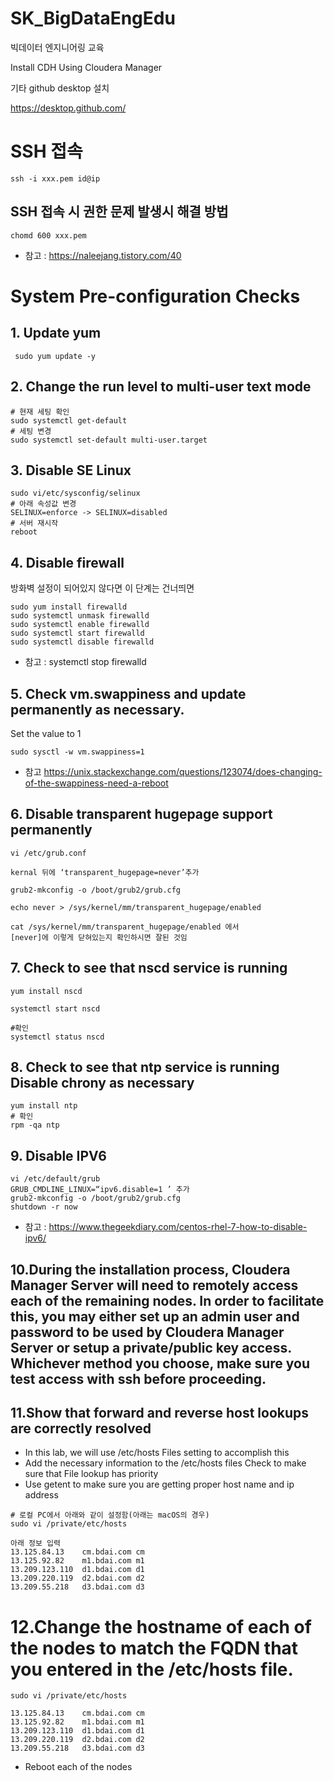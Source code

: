 # SK_BigDataEngEdu
 빅데이터 엔지니어링 교육

 Install CDH Using Cloudera Manager

 기타
 github desktop 설치


 https://desktop.github.com/


 # SSH 접속
 ```
 ssh -i xxx.pem id@ip
 ```

## SSH 접속 시 권한 문제 발생시 해결 방법
```
chomd 600 xxx.pem
```
* 참고 : https://naleejang.tistory.com/40


# System Pre-configuration Checks


 ## 1. Update yum
```
 sudo yum update -y
```

## 2. Change the run level to multi-user text mode
 ```
 # 현재 세팅 확인
 sudo systemctl get-default
 # 세팅 변경
 sudo systemctl set-default multi-user.target
 ```
## 3. Disable SE Linux
```
sudo vi/etc/sysconfig/selinux
# 아래 속성값 변경
SELINUX=enforce -> SELINUX=disabled
# 서버 재시작
reboot
```

## 4. Disable firewall
방화벽 설정이 되어있지 않다면 이 단계는 건너띄면
```
sudo yum install firewalld
sudo systemctl unmask firewalld
sudo systemctl enable firewalld
sudo systemctl start firewalld
sudo systemctl disable firewalld
```
* 참고 : systemctl stop firewalld


## 5. Check vm.swappiness and update permanently as necessary.

 Set the value to 1

```
sudo sysctl -w vm.swappiness=1
```
* 참고
 https://unix.stackexchange.com/questions/123074/does-changing-of-the-swappiness-need-a-reboot


## 6. Disable transparent hugepage support permanently

```
vi /etc/grub.conf

kernal 뒤에 ‘transparent_hugepage=never’추가

grub2-mkconfig -o /boot/grub2/grub.cfg

echo never > /sys/kernel/mm/transparent_hugepage/enabled

cat /sys/kernel/mm/transparent_hugepage/enabled 에서
[never]에 이렇게 닫혀있는지 확인하시면 잘된 것임
```

## 7. Check to see that nscd service is running
```
yum install nscd

systemctl start nscd

#확인
systemctl status nscd
```

## 8. Check to see that ntp service is running Disable chrony as necessary
```
yum install ntp
# 확인
rpm -qa ntp
```
## 9. Disable IPV6
```
vi /etc/default/grub
GRUB_CMDLINE_LINUX=“ipv6.disable=1 ’ 추가
grub2-mkconfig -o /boot/grub2/grub.cfg
shutdown -r now
```
* 참고 : https://www.thegeekdiary.com/centos-rhel-7-how-to-disable-ipv6/

## 10.During the installation process, Cloudera Manager Server will need to remotely access each of the remaining nodes. In order to facilitate this, you may either set up an admin user and password to be used by Cloudera Manager Server or setup a private/public key access. Whichever method you choose, make sure you test access with ssh before proceeding.

## 11.Show that forward and reverse host lookups are correctly resolved

*  In this lab, we will use /etc/hosts Files setting to accomplish this
* Add the necessary information to the /etc/hosts files Check to make sure that File lookup has priority
* Use getent to make sure you are getting proper host name and ip address

```
# 로컬 PC에서 아래와 같이 설정함(아래는 macOS의 경우)
sudo vi /private/etc/hosts

아래 정보 입력
13.125.84.13    cm.bdai.com cm
13.125.92.82    m1.bdai.com m1
13.209.123.110  d1.bdai.com d1
13.209.220.119  d2.bdai.com d2
13.209.55.218   d3.bdai.com d3
```


# 12.Change the hostname of each of the nodes to match the FQDN that you entered in the /etc/hosts file.

```
sudo vi /private/etc/hosts

13.125.84.13    cm.bdai.com cm
13.125.92.82    m1.bdai.com m1
13.209.123.110  d1.bdai.com d1
13.209.220.119  d2.bdai.com d2
13.209.55.218   d3.bdai.com d3
```

* Reboot each of the nodes
